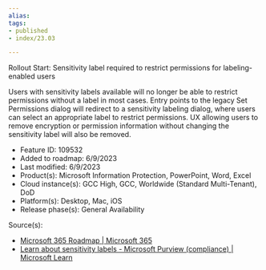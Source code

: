 ```yaml
---
alias:
tags:
- published
- index/23.03

---
```


Rollout Start: Sensitivity label required to restrict permissions for labeling-enabled users

Users with sensitivity labels available will no longer be able to restrict permissions without a label in most cases. Entry points to the legacy Set Permissions dialog will redirect to a sensitivity labeling dialog, where users can select an appropriate label to restrict permissions. UX allowing users to remove encryption or permission information without changing the sensitivity label will also be removed.

-   Feature ID: 109532
-   Added to roadmap: 6/9/2023
-   Last modified: 6/9/2023
-   Product(s): Microsoft Information Protection, PowerPoint, Word, Excel
-   Cloud instance(s): GCC High, GCC, Worldwide (Standard Multi-Tenant), DoD
-   Platform(s): Desktop, Mac, iOS
-   Release phase(s): General Availability

Source(s): 
- [Microsoft 365 Roadmap | Microsoft 365](https://www.microsoft.com/en-ww/microsoft-365/roadmap?filters=&searchterms=109532)
- [Learn about sensitivity labels - Microsoft Purview (compliance) | Microsoft Learn](https://learn.microsoft.com/en-us/microsoft-365/compliance/sensitivity-labels?view=o365-worldwide)